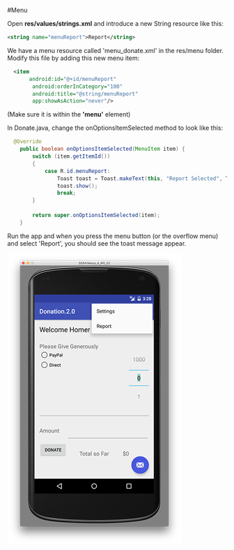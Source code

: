 #Menu

Open <b>res/values/strings.xml</b> and introduce a new String resource like this:
~~~xml
<string name="menuReport">Report</string>
~~~

We have a menu resource called 'menu_donate.xml' in the res/menu folder. Modify this file by adding this new menu item:
~~~xml
  <item
       android:id="@+id/menuReport"
        android:orderInCategory="100"
        android:title="@string/menuReport"
        app:showAsAction="never"/>
~~~
(Make sure it is within the <b>'menu'</b> element)

In Donate.java, change the onOptionsItemSelected method to look like this:
~~~java
  @Override
    public boolean onOptionsItemSelected(MenuItem item) {
        switch (item.getItemId())
        {
            case R.id.menuReport:
                Toast toast = Toast.makeText(this, "Report Selected", Toast.LENGTH_SHORT);
                toast.show();
                break;
        }

        return super.onOptionsItemSelected(item);
    }
~~~
Run the app and when you press the menu button (or the overflow menu) and select 'Report', you should see the toast message appear.

![](../img/lab3s103.png)
